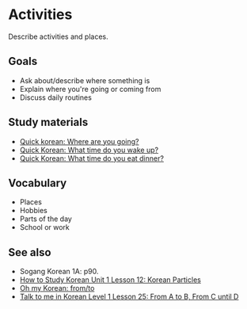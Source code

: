 # Activities

Describe activities and places.

## Goals
- Ask about/describe where something is
- Explain where you're going or coming from
- Discuss daily routines

## Study materials
- [Quick korean: Where are you going?](https://youtu.be/aqmxofBekEA?list=PLUa1FE1E3AYs975HVvtSJbAGvHT0FwhlB)
- [Quick Korean: What time do you wake up?](https://youtu.be/o5LDVKMOOJ4?list=PLUa1FE1E3AYs975HVvtSJbAGvHT0FwhlB)
- [Quick Korean: What time do you eat dinner?](https://www.youtube.com/watch?v=UI7d8kY5xuM&list=PLUa1FE1E3AYs975HVvtSJbAGvHT0FwhlB&index=12)

## Vocabulary
- Places
- Hobbies
- Parts of the day
- School or work

## See also
- Sogang Korean 1A: p90.
- [How to Study Korean Unit 1 Lesson 12: Korean Particles](https://www.howtostudykorean.com/unit1/unit-1-lessons-9-16/lesson-12/)
- [Oh my Korean: from/to](http://ohmykorean.nayana.kr/DATA/grammar/elementary1a/-%EB%B6%80%ED%84%B0%20-%EA%B9%8C%EC%A7%80.pdf)
- [Talk to me in Korean Level 1 Lesson 25: From A to B, From C until D](http://talktomeinkorean.com/lessons/l1l25/)
